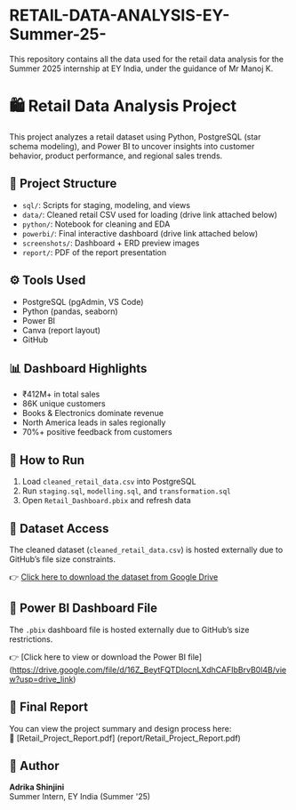 # RETAIL-DATA-ANALYSIS-EY-Summer-25-
This repository contains all the data used for the retail data analysis for the Summer 2025 internship at EY India, under the guidance of Mr Manoj K.

# 🛍️ Retail Data Analysis Project

This project analyzes a retail dataset using Python, PostgreSQL (star schema modeling), and Power BI to uncover insights into customer behavior, product performance, and regional sales trends.

## 📁 Project Structure
- `sql/`: Scripts for staging, modeling, and views
- `data/`: Cleaned retail CSV used for loading (drive link attached below)
- `python/`: Notebook for cleaning and EDA
- `powerbi/`: Final interactive dashboard (drive link attached below)
- `screenshots/`: Dashboard + ERD preview images
- `report/`: PDF of the report presentation

## ⚙️ Tools Used
- PostgreSQL (pgAdmin, VS Code)
- Python (pandas, seaborn)
- Power BI
- Canva (report layout)
- GitHub

## 📊 Dashboard Highlights
- ₹412M+ in total sales
- 86K unique customers
- Books & Electronics dominate revenue
- North America leads in sales regionally
- 70%+ positive feedback from customers

## 🚀 How to Run
1. Load `cleaned_retail_data.csv` into PostgreSQL
2. Run `staging.sql`, `modelling.sql`, and `transformation.sql`
3. Open `Retail_Dashboard.pbix` and refresh data

## 📂 Dataset Access

The cleaned dataset (`cleaned_retail_data.csv`) is hosted externally due to GitHub’s file size constraints.

👉 [Click here to download the dataset from Google Drive](https://drive.google.com/file/d/1dJ4iLGmOOoo8hcWHrUndhJIc6eSltHCc/view?usp=sharing)

## 📁 Power BI Dashboard File

The `.pbix` dashboard file is hosted externally due to GitHub’s size restrictions.

👉 [Click here to view or download the Power BI file] (https://drive.google.com/file/d/16Z_BeytFQTDIocnLXdhCAFIbBrvB0l4B/view?usp=drive_link)

## 📝 Final Report

You can view the project summary and design process here:  
📄 [Retail_Project_Report.pdf] (report/Retail_Project_Report.pdf)

## 👤 Author
**Adrika Shinjini**  
Summer Intern, EY India (Summer '25)

